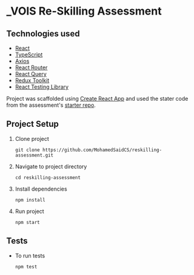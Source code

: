 # \_VOIS Re-Skilling Assessment

## Technologies used

-   [React](https://react.dev/)
-   [TypeScript](https://www.typescriptlang.org/)
-   [Axios](https://axios-http.com/)
-   [React Router](https://reactrouter.com/en/main)
-   [React Query](https://tanstack.com/query/latest/)
-   [Redux Toolkit](https://redux-toolkit.js.org/)
-   [React Testing Library](https://testing-library.com/docs/react-testing-library/intro)

Project was scaffolded using [Create React App](https://create-react-app.dev/) and used the stater code from the assessment's [starter repo](https://github.com/udacity/nd0191-c1-myreads).

## Project Setup

1. Clone project

    ```
    git clone https://github.com/MohamedSaidCS/reskilling-assessment.git
    ```

2. Navigate to project directory

    ```
    cd reskilling-assessment
    ```

3. Install dependencies

    ```
    npm install
    ```

4. Run project

    ```
    npm start
    ```

## Tests

-   To run tests

    ```
    npm test
    ```
